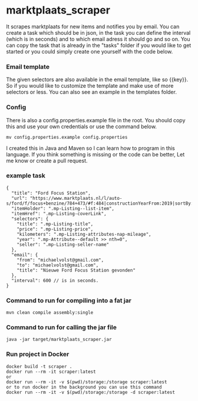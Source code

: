 # marktplaats_scraper
It scrapes marktplaats for new items and notifies you by email. 
You can create a task which should be in json, in the task you can define the interval (which is in seconds) and to which email adress it should go and so on. You can copy the task that is already in the "tasks" folder if you would like to get started or you could simply create one yourself with the code below.

### Email template
The given selectors are also available in the email template, like so {{key}}. 
So if you would like to customize the template and make use of more selectors or less.
You can also see an example in the templates folder.

### Config
There is also a config.properties.example file in the root. You should copy this and use your own credentials or use the command below.

```
mv config.properties.example config.properties
```

I created this in Java and Maven so I can learn how to program in this language. 
If you think something is missing or the code can be better, Let me know or create a pull request.


### example task
```
{
  "title": "Ford Focus Station",
  "url": "https://www.marktplaats.nl/l/auto-s/ford/f/focus+benzine/784+473/#f:484|constructionYearFrom:2019|sortBy:SORT_INDEX|sortOrder:DECREASING",
  "itemHolder": ".mp-Listing--list-item",
  "itemHref": ".mp-Listing-coverLink",
  "selectors": {
    "title": ".mp-Listing-title",
    "price": ".mp-Listing-price",
    "kilometers": ".mp-Listing-attributes-nap-mileage",
    "year": ".mp-Attribute--default >> nth=0",
    "seller": ".mp-Listing-seller-name"
  },
  "email": {
    "from": "michaelvolst@gmail.com",
    "to": "michaelvolst@gmail.com",
    "title": "Nieuwe Ford Focus Station gevonden"
  },
  "interval": 600 // is in seconds.
}
```

### Command to run for compiling into a fat jar

```
mvn clean compile assembly:single
```
### Command to run for calling the jar file

```
java -jar target/marktplaats_scraper.jar
```

### Run project in Docker

```
docker build -t scraper .
docker run --rm -it scraper:latest
or 
docker run --rm -it -v $(pwd)/storage:/storage scraper:latest
or to run docker in the background you can use this command
docker run --rm -it -v $(pwd)/storage:/storage -d scraper:latest
```